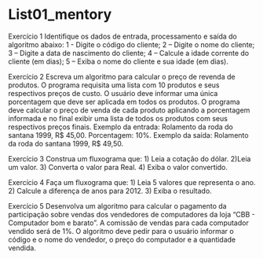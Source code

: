 # List01_mentory

Exercício 1
Identifique os dados de entrada, processamento e saída do algoritmo abaixo:
1 - Digite o código do cliente;
2 – Digite o nome do cliente;
3 – Digite a data de nascimento do cliente;
4 – Calcule a idade corrente do cliente (em dias);
5 – Exiba o nome do cliente e sua idade (em dias). 

Exercício 2
Escreva um algoritmo para calcular o preço de revenda de produtos. O programa requisita 
uma lista com 10 produtos e seus respectivos preços de custo. O usuário deve informar uma 
única porcentagem que deve ser aplicada em todos os produtos. O programa deve calcular o 
preço de venda de cada produto aplicando a porcentagem informada e no final exibir uma 
lista de todos os produtos com seus respectivos preços finais. 
Exemplo da entrada: Rolamento da roda do santana 1999, R$ 45,00.
Porcentagem: 10%.
Exemplo da saída: Rolamento da roda do santana 1999, R$ 49,50.

Exercício 3
Construa um fluxograma que: 1) Leia a cotação do dólar. 2)Leia um valor. 3) Converta o 
valor para Real. 4) Exiba o valor convertido.

Exercício 4
Faça um fluxograma que: 1) Leia 5 valores que representa o ano. 2) Calcule a diferença de 
anos para 2012. 3) Exiba o resultado.

Exercício 5
Desenvolva um algoritmo para calcular o pagamento da participação sobre vendas dos 
vendedores de computadores da loja “CBB - Computador bom e barato”. A comissão de 
vendas para cada computador vendido será de 1%. O algoritmo deve pedir para o usuário 
informar o código e o nome do vendedor, o preço do computador e a quantidade vendida.
